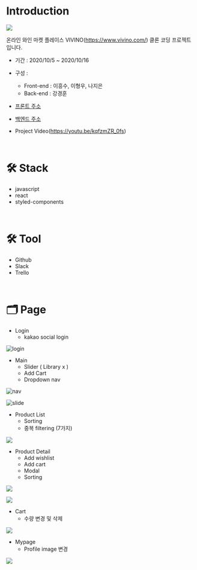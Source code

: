 # Introduction

![](https://images.velog.io/images/enjoywater/post/24db1f72-36f3-4f2b-a3a9-ecafbe635971/%E1%84%89%E1%85%B3%E1%84%8F%E1%85%B3%E1%84%85%E1%85%B5%E1%86%AB%E1%84%89%E1%85%A3%E1%86%BA%202020-10-19%20%E1%84%8B%E1%85%A9%E1%84%92%E1%85%AE%202.53.44.png)

온라인 와인 마켓 플레이스 VIVINO(https://www.vivino.com/) 클론 코딩 프로젝트입니다.
* 기간 : 2020/10/5 ~ 2020/10/16
* 구성 : 
  * Front-end : 이흥수, 이형우, 나지은
  * Back-end  : 강경훈
* [프론트 주소](https://github.com/wecode-bootcamp-korea/12-Paldo-frontend)
* [백엔드 주소](https://github.com/wecode-bootcamp-korea/12-Paldo-backend)

* Project Video(https://youtu.be/kqfzmZR_0fs)

<br />

# 🛠 Stack
* javascript
* react
* styled-components

<br />

# 🛠 Tool
* Github
* Slack
* Trello

<br />

# 🗂 Page

- Login
    * kakao social login
    
![login](./public/Images/social.gif)

- Main
    * Slider ( Library x )
    * Add Cart
    * Dropdown nav

![nav](./public/Images/Main1.gif)

![slide](https://images.velog.io/images/enjoywater/post/c46eeb27-d98c-4c84-b37b-c2a776a7ac53/Main2.gif)

- Product List
    * Sorting
    * 중복 filtering (7가지)

![](https://images.velog.io/images/enjoywater/post/00207db4-e978-4168-819b-1a592eb2bd27/Sorting.gif)

- Product Detail
    * Add wishlist
    * Add cart
    * Modal 
    * Sorting

![](https://images.velog.io/images/enjoywater/post/1ae136c7-fb8a-4d06-90ce-846ed44cec3c/detail1.gif)

![](https://images.velog.io/images/enjoywater/post/2a6ded77-ce7b-4ff2-a9f4-1612fc72bb45/detail2.gif)

- Cart
    * 수량 변경 및 삭제

![](https://images.velog.io/images/enjoywater/post/a910db7e-a378-4b3e-93c2-2bc1fd629b11/cart.gif)

- Mypage
    * Profile image 변경

![](https://images.velog.io/images/enjoywater/post/300660c2-2549-444f-9001-1e6c9d4bf687/profile.gif)



